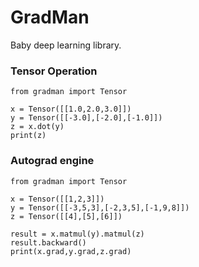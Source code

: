 # GradMan

Baby deep learning library.

### Tensor Operation
```python3
from gradman import Tensor

x = Tensor([[1.0,2.0,3.0]])
y = Tensor([[-3.0],[-2.0],[-1.0]])
z = x.dot(y)
print(z)
```

### Autograd engine
```python3
from gradman import Tensor

x = Tensor([[1,2,3]])
y = Tensor([[-3,5,3],[-2,3,5],[-1,9,8]])
z = Tensor([[4],[5],[6]])

result = x.matmul(y).matmul(z)
result.backward()
print(x.grad,y.grad,z.grad) 
```
